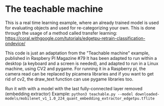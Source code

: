 # The teachable machine

This is a real time learning example, where an already trained model is used for evaluating objects and used for re-categorizing your own. This is done through the usage of a method called transfer learning: https://coral.withgoogle.com/tutorials/edgetpu-retrain-classification-ondevice/


This code is just an adaptation from the "Teachable machine" example, published in Raspbery PI Magazine #79
It has been adapted to run within a desktop (a keyboard and a screen is needed), and adapted to run in a
Linux machine, using CV2 and pygame. For running it in a Raspberry pi, the camera read can be replaced by 
picamera libraries and if you want to get rid of cv2, the draw_text function can use pygame libraries too.


Run it with with a model with the last fully-connected layer removed (embedding extractor)
Example:
`python3 teachable.py --model downloaded-models/mobilenet_v1_1.0_224_quant_embedding_extractor_edgetpu.tflite`


